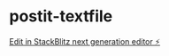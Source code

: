 # postit-textfile

[Edit in StackBlitz next generation editor ⚡️](https://stackblitz.com/~/github.com/lexho/postit-textfile)